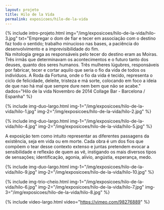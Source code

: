 ```yaml
---
layout: projeto
title: Hilo de la Vida
permalink: exposicoes/hilo-de-la-vida
---
```


{% include intro-projeto.html
	img="/img/exposicoes/hilo-de-la-vida/hilo-3.jpg"
	txt="Empregar o dom de fiar e tecer em associação com o destino faz todo o sentido; trabalho minucioso nas bases, a paciência do desenvolvimento e a imprevisibilidade do fim.<br/>
	Na mitologia grega as responsáveis pelo tecer do destino eram as Moiras. Três irmãs que determinavam os acontecimentos e o futuro tanto dos deuses, quanto dos seres humanos. Três mulheres lúgubres, responsáveis por fabricar, tecer e cortar aquilo que seria o fio da vida de todos os indivíduos. A Roda da Fortuna, onde o fio da vida é tecido, representa o ciclo de felicidade, deleite, tristeza e má sorte, colocando em foco a ideia de que nao há mal que sempre dure nem bem que não se acabe."
	dados="Hilo de la vida
	Novembro de 2014
	Collage Bar - Barcelona / Espanha"
%}

{% include img-duo-largo.html
	img-1="/img/exposicoes/hilo-de-la-vida/hilo-1.jpg"
	img-2="/img/exposicoes/hilo-de-la-vida/hilo-2.jpg" 
%}

{% include img-duo-largo.html
	img-1="/img/exposicoes/hilo-de-la-vida/hilo-4.jpg"
	img-2="/img/exposicoes/hilo-de-la-vida/hilo-5.jpg" 
%}

<section>
	<article class="s1_0 s2_3 s3_6 s4_6"></article>
	<p class="s1_2 s2_3 s3_6 s4_6">
		A exposição tem como intuito representar as diferentes passagens da existência, seja em vida ou em morte. Cada obra é um dos fios que compõem o tear desse contexto extenso e juntas pretendem evocar a sensibilidade e reflexão de quem as vê, instigando os mais diversos tipos de sensações; identificação, agonia, alívio, angústia, esperança, medo.
	</p>
</section>

{% include img-duo-largo.html
	img-1="/img/exposicoes/hilo-de-la-vida/hilo-9.jpg"
	img-2="/img/exposicoes/hilo-de-la-vida/hilo-10.jpg" 
%}

{% include img-trio-cheio.html
	img-1="/img/exposicoes/hilo-de-la-vida/hilo-6.jpg"
	img-2="/img/exposicoes/hilo-de-la-vida/hilo-7.jpg"
	img-3="/img/exposicoes/hilo-de-la-vida/hilo-8.jpg"
%}

{% include video-largo.html
	video="https://vimeo.com/98276889" 
%}